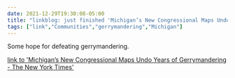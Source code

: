 ```yaml
---
date: 2021-12-29T19:30:08-05:00
title: "linkblog: just finished 'Michigan’s New Congressional Maps Undo Years of Gerrymandering - The New York Times'"
tags: ["link","Communities","gerrymandering","Michigan"]
---
```

Some hope for defeating gerrymandering.
 
[link to 'Michigan’s New Congressional Maps Undo Years of Gerrymandering - The New York Times'](https://www.nytimes.com/2021/12/29/us/politics/michigan-congressional-maps.html)

